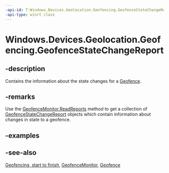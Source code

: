 ```yaml
---
-api-id: T:Windows.Devices.Geolocation.Geofencing.GeofenceStateChangeReport
-api-type: winrt class
---
```


<!-- Class syntax.
public class GeofenceStateChangeReport : Windows.Devices.Geolocation.Geofencing.IGeofenceStateChangeReport
-->

# Windows.Devices.Geolocation.Geofencing.GeofenceStateChangeReport

## -description
Contains the information about the state changes for a [Geofence](geofence.md).

## -remarks
Use the [GeofenceMonitor.ReadReports](geofencemonitor_readreports.md) method to get a collection of [GeofenceStateChangeReport](geofencestatechangereport.md) objects which contain information about changes in state to a geofence.

## -examples

## -see-also
[Geofencing, start to finish](http://msdn.microsoft.com/library/eee6b589-2eab-4279-ac61-22bfa5e06d8e), [GeofenceMonitor](geofencemonitor.md), [Geofence](geofence.md)